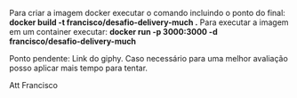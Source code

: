 Para criar a imagem docker executar o comando incluindo o ponto do final: <B> docker build -t francisco/desafio-delivery-much .</B>
Para executar a imagem em um container executar: <B> docker run -p 3000:3000 -d francisco/desafio-delivery-much </B>

Ponto pendente: Link do giphy. Caso necessário para uma melhor avaliação posso aplicar mais tempo para tentar.

Att Francisco



